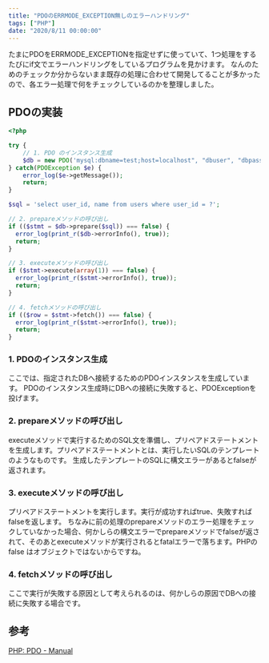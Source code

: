 ```yaml
---
title: "PDOのERRMODE_EXCEPTION無しのエラーハンドリング"
tags: ["PHP"]
date: "2020/8/11 00:00:00"
---
```


たまにPDOをERRMODE_EXCEPTIONを指定せずに使っていて、1つ処理をするたびにif文でエラーハンドリングをしているプログラムを見かけます。
なんのためのチェックか分からないまま既存の処理に合わせて開発してることが多かったので、各エラー処理で何をチェックしているのかを整理しました。

## PDOの実装

```php
<?php

try {
    // 1. PDO のインスタンス生成
    $db = new PDO('mysql:dbname=test;host=localhost", "dbuser", "dbpassword');
} catch(PDOException $e) {
    error_log($e->getMessage());
    return;
}

$sql = 'select user_id, name from users where user_id = ?';

// 2. prepareメソッドの呼び出し
if (($stmt = $db->prepare($sql)) === false) {
  error_log(print_r($db->errorInfo(), true));
  return;
}

// 3. executeメソッドの呼び出し
if ($stmt->execute(array(1)) === false) {
  error_log(print_r($stmt->errorInfo(), true));
  return;
}

// 4. fetchメソッドの呼び出し
if (($row = $stmt->fetch()) === false) {
  error_log(print_r($stmt->errorInfo(), true));
  return;
}
```

### 1. PDOのインスタンス生成

ここでは、指定されたDBへ接続するためのPDOインスタンスを生成しています。
PDOのインスタンス生成時にDBへの接続に失敗すると、PDOExceptionを投げます。

### 2. prepareメソッドの呼び出し

executeメソッドで実行するためのSQL文を準備し、プリペアドステートメントを生成します。プリペアドステートメントとは、実行したいSQLのテンプレートのようなものです。
生成したテンプレートのSQLに構文エラーがあるとfalseが返されます。

### 3. executeメソッドの呼び出し

プリペアドステートメントを実行します。実行が成功すればtrue、失敗すればfalseを返します。
ちなみに前の処理のprepareメソッドのエラー処理をチェックしていなかった場合、何かしらの構文エラーでprepareメソッドでfalseが返されて、そのあとexecuteメソッドが実行されるとfatalエラーで落ちます。PHPのfalse はオブジェクトではないからですね。

### 4. fetchメソッドの呼び出し

ここで実行が失敗する原因として考えられるのは、何かしらの原因でDBへの接続に失敗する場合です。

## 参考
<a href="https://www.php.net/manual/ja/class.pdo.php" target="_blank">PHP: PDO - Manual</a>
